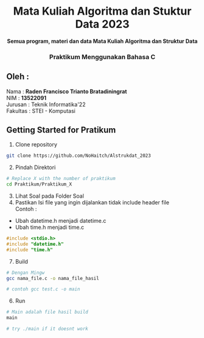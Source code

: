 <div align="center">
<h1>Mata Kuliah Algoritma dan Stuktur Data 2023</h1>
<b>Semua program, materi dan data Mata Kuliah Algoritma dan Struktur Data</b>
<br>
<h3> Praktikum Menggunakan Bahasa C</h3>
</div> 
  
## Oleh : 
Nama : **Raden Francisco Trianto Bratadiningrat**  
NIM : **13522091**   
Jurusan : Teknik Informatika'22  
Fakultas : STEI - Komputasi  

## Getting Started for Pratikum   

1. Clone repository    
```bash
git clone https://github.com/NoHaitch/Alstrukdat_2023
``` 
2. Pindah Direktori  
```bash
# Replace X with the number of praktikum
cd Praktikum/Praktikum_X 
```
3. Lihat Soal pada Folder Soal  
4. Pastikan Isi file yang ingin dijalankan tidak include header file  
   Contoh :
  - Ubah datetime.h menjadi datetime.c
  - Ubah time.h menjadi time.c
``` c
#include <stdio.h>
#include "datetime.h"
#include "time.h"  
```  
   
7. Build
```bash
# Dengan Mingw
gcc nama_file.c -o nama_file_hasil

# contoh gcc test.c -o main
```

6. Run
```bash
# Main adalah file hasil build
main

# try ./main if it doesnt work
```
